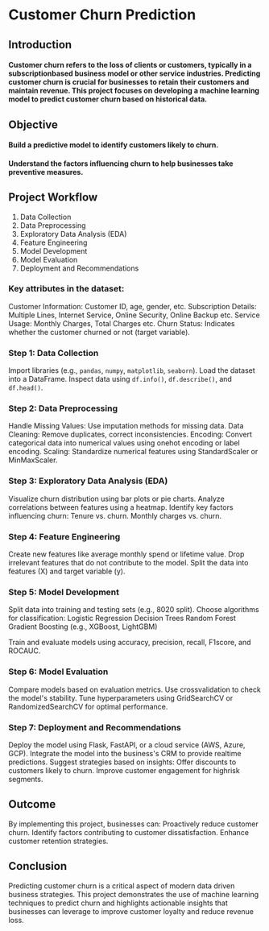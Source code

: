 # Customer Churn Prediction

## Introduction
#### Customer churn refers to the loss of clients or customers, typically in a subscriptionbased business model or other service industries. Predicting customer churn is crucial for businesses to retain their customers and maintain revenue. This project focuses on developing a machine learning model to predict customer churn based on historical data.

 ## Objective
 #### Build a predictive model to identify customers likely to churn.
 #### Understand the factors influencing churn to help businesses take preventive measures.

## Project Workflow
1. Data Collection
2. Data Preprocessing
3. Exploratory Data Analysis (EDA)
4. Feature Engineering
5. Model Development
6. Model Evaluation
7. Deployment and Recommendations

### Key attributes in the dataset:
 Customer Information: Customer ID, age, gender, etc.
 Subscription Details:  Multiple Lines, Internet Service, Online Security, Online Backup  etc.
 Service Usage: Monthly Charges, Total Charges etc.
 Churn Status: Indicates whether the customer churned or not (target variable).

### Step 1: Data Collection
 Import libraries (e.g., `pandas`, `numpy`, `matplotlib`, `seaborn`).
 Load the dataset into a DataFrame.
 Inspect data using `df.info()`, `df.describe()`, and `df.head()`.

 ### Step 2: Data Preprocessing
 Handle Missing Values: Use imputation methods for missing data.
 Data Cleaning: Remove duplicates, correct inconsistencies.
 Encoding: Convert categorical data into numerical values using onehot encoding or label encoding.
 Scaling: Standardize numerical features using StandardScaler or MinMaxScaler.

 ### Step 3: Exploratory Data Analysis (EDA)
 Visualize churn distribution using bar plots or pie charts.
 Analyze correlations between features using a heatmap.
 Identify key factors influencing churn:
   Tenure vs. churn.
   Monthly charges vs. churn.

### Step 4: Feature Engineering
 Create new features like average monthly spend or lifetime value.
 Drop irrelevant features that do not contribute to the model.
 Split the data into features (X) and target variable (y).

 ### Step 5: Model Development
 Split data into training and testing sets (e.g., 8020 split).
 Choose algorithms for classification:
   Logistic Regression
   Decision Trees
   Random Forest
   Gradient Boosting (e.g., XGBoost, LightGBM)

 Train and evaluate models using accuracy, precision, recall, F1score, and ROCAUC.

### Step 6: Model Evaluation
 Compare models based on evaluation metrics.
 Use crossvalidation to check the model's stability.
 Tune hyperparameters using GridSearchCV or RandomizedSearchCV for optimal performance.

 ### Step 7: Deployment and Recommendations
  Deploy the model using Flask, FastAPI, or a cloud service (AWS, Azure, GCP).
  Integrate the model into the business's CRM to provide realtime predictions.
  Suggest strategies based on insights:
  Offer discounts to customers likely to churn.
  Improve customer engagement for highrisk segments.

## Outcome
 By implementing this project, businesses can:
 Proactively reduce customer churn.
 Identify factors contributing to customer dissatisfaction.
 Enhance customer retention strategies.

## Conclusion
 Predicting customer churn is a critical aspect of modern data driven business strategies. This project demonstrates the use of machine learning techniques to predict churn and highlights actionable insights that businesses can leverage to improve customer loyalty and reduce revenue loss.
